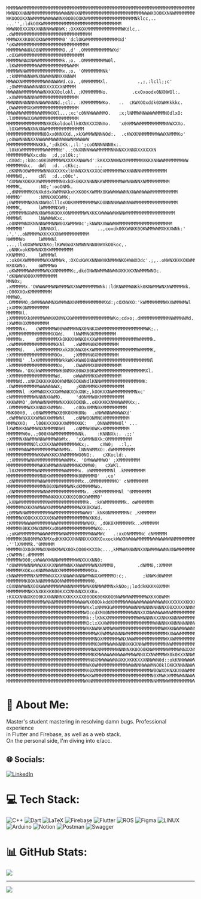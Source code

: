 ```
MMMMWWMMMMMMMMMMMMMMMMMMMMMMMMMMMMMMMMMMMMMMMMMMMMMMMMMMMMMMMMMMMMMMMMMMMMMMMMMMMMMMMMMMMMMMMMMMMMMM
MWNNXKNNNMMMMMMMMMMWWWWNNNXNMMMMMMMMMMMMMMMMMMMMMMMWWWX0O0KXNNWMMMMMMMMMMMMMMMMMMMMMMMMMMMMMMMMMMMMM
WKOOOOKXNWMMMMWWWWWNNX0O00OOKNMMMMMMMMMMMMMMMMMMNklcc,.. ...'',:ldkO0KWMMMMMMMMMMMMMMMMMMMMMMMMMMMMM
WWWN00XXXNXXNNNNWWNNWK:;OXXKOXMMMMMMMMMMMMMWKdlc,.                  .dWMMMMMMMMMMMMMMMMMMMMMMMMMMMMM
MMMWXKXK00OOKNWMMMMMM0''dclOKWMMMMMMMMMMMMXd'                        'oKWMMMMMMMMMMMMMMMMMMMMMMMMMMM
MMMMMWWN0kO0NMMMMMMMMO.,d' ,OMMMMMMMMMMWXd'                            .cOXWMMMMMMMMMMMMMMMMMMMMMMMM
MMMMMWNNXNWWMMMMMMMMMk.;o. .OMMMMMMMMW0l.                                .lKWMMMMMMMWWMMMMMMMMMMWWMM
MMMMWNNWMMMMMMMMMMMMMx.;o. 'OMMMMMMMNk'                                   .:kNMMWNNWWNXNWWWNNNXXNNWM
MMWWXNMMMMMMMMWWNNWWWd.co. ,0MMMMMMXl.           .,;,:lcll;;c'            .;OWMMNNWWNNNNXXXXXXXNMMMM
MWWWNWMMMMWWWWNXKKX0olokl. ;KMMMMMMNo.         .cxOxoodx0NXNWOl:.        .xXWMMMNNNNWMMMMMMMMMMMMMMM
MWNNNNNNNNNNNWWNNNNd.;cl:. :KMMMMMMWKo.   ..  cKWXOOxddk0XWWKkkkc.       ,OWWMMMMXKWMMMMMMMMMMMMMMMM
MMWWMWWMMMMWWMMMWXKl...;xc'c0NNWWWWMMO.   ;x;lNMMWNNWWWWMMMN0dlxO:       .lXMMMMWXXWWMMMMMMMMMMMMMMM
MMMMMMMMMMMMMMNXKOkoldoollk0XNXXXXNNXo.   'x0XMMWWMMMMMMMMMNNWXXXo.    .lOXWMMWNXNNXNWMMMMMMMMMMMMMM
MMMMMMMMMMMMMN0Oxx0NNXXd.,xkXWMMWNNNNOd:.  .cKWXKNMMMMMMWWWXNMMMKo'  ;o0WWNNNNXXNWWWWMWWNNWWWNWWWWWW
MMMMMMMMMMMNKKk,';dkOKk:,:l:';coONNNNNN0x:. .l0kKWMMMMMMMMWWMMMNd'..:0NXNNNWWWMMMMMNNNNXXXNNXXXXXXXN
MMMMMMMMWXxcxNo  ;d,;olOk:;'    .dX0d:;:k0o:o0K0NMMMWNXXXXXNWWNd':kKKXXNWWNXNMMMMMWXKKXNNWWMMMMMMWWW
MMMMMMNkc.  dWl  :d. .cKkc;.     ...    .dKNMNO0WMMMMWNNNXXXXKxlkNNNXXNXXXOOXMMMMMMWXKNNNNNMMMMMMMMM
MMMMWO,.    cNl  :d..c00c'.            'dXMWWXOKKKXWMMMMMMMN0xkOk0KKXNNNNKKWMMMMMMWWNNWNNXNMMMMMMMMM
MMMMK,      :NO;':ooONMk.           .,dNMMMMMK0NXkddxXWMMNKkxKXK00KXWMMX0KWWWWWWNNXNWWNWWWMMMMMMMMMM
MMMMO'      :NMNXXKXWMK;            ;0WMMMMMNKNNXNW0ollloxO0KWMMMMMMMWKO0NNNNWWWNNWWMMMMMMMMMMMMMMMM
MMMMK,      lWMMMMNXW0;              ;0MMMMMNXWMNXNWMNKOOXX0NMMMMMWNXKKXWWWWWNWNNWMMMMMMMMMMMMMMMMMM
MMMMWl      lNWWWWKxc.                .o0NMMWNXKNNNNWMMNNW0OXWMMW0c';kNWNXXWWWWWMMMMMMMMMMMMMMMMMMMM
MMMMM0'     lNNNNXl.              ..,coxdk00XWNKK0OKWMMWWMXKKXWNk:'  .','..oNMMMMWXKKXXXNWMMMMMMMMMM
NWMMMWo     lWMMWNl        ...,:lx0XWMWNXNXo;lKWW0oOXNMWNNNN00WXkO0koc,.   .oNNKxokKNWNNX0KWMMMMMMMM
KKNMMMO.    lWMMMWl    .:ok0KXWMMMMMMWXXNMMWk,:OXOxKWXXNNWWXKNMMWNKOKWWXOdc'.;,..oNWNXKKKOKWMMMMMMMM
WX0XWNo.    oWMMMWo  .oKWMMMMWWMMMMWNXXNMMMMMKc,dkdONWNWMMWNWWNXKKXKXNWMMMWNOc.  'dKNWWN0O0XMMMMMMMM
MMN0x;     .xMMMMMx.'OWWWWMMWNWMMMWXXNWMMMMMMWNk::ldKNWMMWNKkk0KNWMMWNXNWMMMMWk.   :O00XXOxKMMMMMMMM
MMMWO,     .OMMMMMO;dWMMWWWMNXWMMWNXNMMMMMMMMMMMXd:;cOXNWXO:'kWMMMMMMMWXXWMMWMWl    ;xXMMKONMMMMMMMM
MMMMMXl.   ;XMMMMMXk0MMMMWWWXKNMNXXWMMMMMMMMMMMMMMWKo;cdxo;.dWMMMMMMMMMMNWMMNNMd.   :XWMMXOXMMMMMMMM
MMMMMNx.   cWMMMMMW00WWMMWNNX0NNKXWMMMMMMMMMMMMMMMMMWK;..  ,KMMMMMMMMMMMMMMMXXWd.   lNWMMNOKMMMMMMMM
MMMMMx.    dMMMMMMMXkOKKKNWNK0XXXWMMMMMMMMMMMMMMMWMMMMk.  .oWMMMMMMMMMMMMMMMKKNl   .xWMMMN0KMMMMMMMM
MMMMMd.   .kMMMMMMMMXxkX0ONWX0KXWMMMMMMMMMMMMMMMMWWMMMK,  :XMMMMMMMMMMMMMMMM0Ox.   ;XMMMMN0XMMMMMMMM
MMMMM0' .lxKMMMMMMMMWkkWKkKWW00NNWMMMMMMMMMMMMMMMMMMMNl  .kMMMMMMMMMMMMMMMMMOo,   .OWWMMMX0NMMMMMMMM
MMMMWx.'OXdkWMMMMMMWK0NMXK00WX00KWMMMMMMMMMMMMMMMMMMXl.  :XMMMMMMMMMMMMMMMMWd.    oWWWMMMKKWMMMMMMMM
MMMMWd..xNKOKKKKK0OOKWMNK0OKWNdlKNNWMMMMMMMMMMMMMMWK:   .OWMMMMMMMMMWWWWNWWX;     ;KNNMMMKKMMMMMMMMM
WWMMMNl :KWMWNXKXXXWMWNKXOkXNK;,kOOKXXNWMMMMMMMMNxc'    cNMMMMMMMMWNNNNXNWMO.     'd0NMMW0KMMMMMMMMM
XKKWMMO',0WWWWNNWMMWNXXKK0OKNk..oKKKKKXNWWWWMMXx;.     .OMMMMMMWXXXNNXKNMMWo.   .c0OxXMMN0XMMMMMMMMM
MNK00X0, .o0NWMMMMWX00K0XWK0No  .xNWWNNWWWWWXd'       .dWMMWNXXXXWMWXXWMMWNl   .oNMW0ONMN0XMMMMMMMMM
MMMWXKO;  .l00KKXXKKKXWMMMXKK:   ,ONNWMMMW0l' ...     lXWMNKKNWMMWNXNMMMNNWd   .oNMMW00WKxKMMMMMMMMM
MMMMMMW0o,.;000XNWMMMMMMMMNNk.    :KNNNXk:. .;;'     :XMMMNXNWMMWNNWMMMWNWMx.  'xXWMMN0Xk:OMMMMMMMMM
MMMMMMMMMNOlxXXKXNWMMMMMMMWKx;.    cXW0;  .:l,.     :KMMMMWNWMMMMMMMMMWNNMMx.  lNNNWMMXO:.dWMMMMMMMM
MMMMMMMMMMMWK0WWXKKXNWMMMMWO0NO:.   cXKocld:.     .:XMMMMMWNNMMMMMMMMMWWWMMx. '0MWWWMMWO' ;XMMMMMMMM
MMMMMMMMMMMMWKKWMMWNNNWMMMNKXMMW0;   cXWKl.     .l0XMMMMMMMWNMMMMMMMMWWMMMMx. oWMMMMMMMNl .kMMMMMMMM
MMMMMMMMMMMMMN0KWMMMMMMMMMK0NMMMMO'  .co'      .dNMMMMMMMMMWNWMMMMMMMMMMMMMx..OMMMMMMMMMO' cNMMMMMMM
MMMMMMMMMMMMMMN00XNWMMMWNkdKMMMMMWo.          .dNMMMMMMMMMMWNWMMMMMMMMMMMMMx. ;KMMMMMMMMNl '0MMMMMMM
MMMMMMMMMMMMMMMWNKKKKXXKK0O0KXWMMM0'         ,kXNWMMMMMMMMMMNWMMMMMMMMMMMMMk. :kKWMMMMMMMk. oWMMMMMM
MMMMMMWXKKNWMWWXNMMMWWMMMMMWXK0KXWd.        ;0MMWNNWMMMMMMMMWWMMMMMMMMMMWWW0'.kNK0NMMMMMMNc ,KMMMMMM
MMMMMWXOOKXKXXXX0KWMMMMMMMMMMMWXKKd.       :KMMMMMWWWWMMMMMMWWMMMMMMMMMMWNMX; ,d0K0XMMMMMMk..xMMMMMM
MMMMMX0KKXMWXNMMXxONWMMMMMMMMMMMMWXo... .;oKWMMMMMMMWWWWMMMMWNWMMMMMMMMWNWMWc   .:xxONMMMMNc cNMMMMM
MMMMMK0N00MMWXNMXodKKKKXXNNNNXXXXKKOxxockWWXNWWWWMMMMMWWWWWWWNNMMMMMMMMWNWWMx.    .''lXMMMMk.'0MMMMM
MMMMMXOXOdKMMWXNW0KMWNX0OkOO00KKXX0c...,kMMWWXNWNNXXNWMMWWWNNXNWMMMMMMMNNWWMNc        ;OWMMNc.dMMMMM
MMMMMW000;oWWWWXWNNWMMMMMWWNXXXXNN0:  'd0WMMMWNNWWWXKKKXNWWMWNKXNWWMMMWNXNMMM0,        .dNMM0,:XMMMM
MMMMMMXOKxoKNNMWWN0XMMMMMMMMMMMMXo.   cNNWMMMMMNXNMMMWNXXXXNNWWNNNNWMWNXXWMMMMO:c;.      ;kNWKd0WMMM
MMMMMMMKOOKNNNMMMNO0NWMMMMMMMMMM0,     c0XNNWWWNX00KWWWMMMWWWWNNWMMMWNK0NMWWMMNxkNOo;;loddkKKKK0XMMM
MMMMMMMMNKXNXKKKKK00KXXXNNNNXXXXKo.    :KXXXNNNXK0O0KXXNNNNNXXKKXXXX00OOK00KK0O0NWMWNWMMMMMWXKXO0WMM
MMMMMMMMMMMMMMWNNNMMMMMMMMWWWWNX0OOkkddKMMMMWWWWWWWWWWWWWWWNXXXXXXXKKKKXXXXNXXOKMWNKNMMMMNKOKNK00NMM
MMMMMMMMMMMMMMMMMMMMMMMMMMMMMWXxlxNMMKKWMMMMMWWWNNWNNNNNNNNX00XXXXXNNNNWWWMMMMd;OWNWWWX0KXXK0KNWKXMM
MMMMMMMMMMMMMMMMMMMMMMMMMMMMMWOccdXMX0NMMMMMMMMWNNXXXNWWWWWWNWMMMMMMMMMMMMMMMMO',0MMMW0ONWWN0KWMXXMM
MMMMMMMMMMMMMMMMMMMMMMMMMMMMMMk:;lKNKXMMMMMMMMMMMWWNNNNXXXNNXKNNNWMMMMMMMMMMMMNl'oOOOKNWWWWNX0KXXWMM
MMMMMMMMMMMMMMMMMMMMMMMMMMMMMMOclxXXXWMMMMMMMMMMMMMMMMMWNNNNXKNNNNNNNNWWMMMMMMMx:OXOOKXNNNNK0KNWMMMM
MMMMMMMMMMMMMMMMMMMMMMMMMMMMMWXKNWNKNMMWWWMMMMMMMMMMMMMMMMWWXKNWWWWWWNNWWMMMMMMKcoXXXNXX0KXNWMMMMMMM
MMMMMMMMMMMMMMMMMMMMMMMMMMMMMMMMMWK0WMMWNNNNWMMMMMMMMMMMMMMMXXWWWMMMMMMMMMMMMMMNKXNNNNNNNWMMMMMMMMMM
MMMMMMMMMMMMMMMMMMMMMMMMMMMMMMMMMNOXMMMMMMWNXNWWMMMMMMMMMMMWXXWMMMMMMMMMMMMMMMMWXXMMMMMMMMMMMMMMMMMM
MMMMMMMMMMMMMMMMMMMMMMMMMMMMMMMMMK0WMMWWWNNNNXKKXNNWMMMMMMMNNWMMMMMMMMMWWNNNWWMMKKWMMMMMMMMMMMMMMMMM
MMMMMMMMMMMMMMMMMMMMMMMMMMMMMMMMNKNMMMMMMWNNNNXK0OO0KNWMMMMWWMMMWNNXXNNNNNNWMMMMN0XMMMMMMMMMMMMMMMMM
MMMMMMMMMMMMMMMMMMMMMMMMMMMMMMMMKKMWWWWWWWWWWMMWWNNXXXNWMMMWX0k0KXXNNWMMMMMMMMMMW0KMMMMMMMMMMMMMMMMM
MMMMMMMMMMMMMMMMMMMMMMMMMMMMMMMN0XMWWWWWNNXKKXKKKXXXNNWWN0d::okKNNWWWWWMMMMMMMMMMK0WMMMMMMMMMMMMMMMM
MMMMMMMMMMMMMMMMMMMMMMMMMMMMMMWK0WMMMMMMMMMMMWWWNNNWWWMNO0klOKKXNNNNWWWWWMMMMMMMMX0XMMMMMMMMMMMMMMMM
MMMMMMMMMMMMMMMMMMMMMMMMMMMMMMX0XMMMMMMMMMMMMMMMMMMMMMW0OWXOKNXKXNNWMMMMMMMMMMMMMWKKMMMMMMMMMMMMMMMM
MMMMMMMMMMMMMMMMMMMMMMMMMMMMMWKKWMMMMMMMMMMMMMMMMMMMMMN0XMWKXMMMWWNNWWWMMMMMMMMMMMXXMMMMMMMMMMMMMMMM
MMMMMMMMMMMMMMMMMMMMMMMMMMMMMWXNMMMMMMMMMMMMMMMMMMMMMMNNMMMWWMMMMMMMMWWWWMMMMMMMMMNNMMMMMMMMMMMMMMMM
```

# 💫 About Me:
Master's student mastering in resolving damn bugs. Professional experience <br>in Flutter and Firebase, as well as a web stack. <br>On the personal side, I'm diving into e/acc. 

## 🌐 Socials:
[![LinkedIn](https://img.shields.io/badge/LinkedIn-%230077B5.svg?logo=linkedin&logoColor=white)](https://linkedin.com/in/linkedin.com/in/mignard-marius) 

# 💻 Tech Stack:
![C++](https://img.shields.io/badge/c++-%2300599C.svg?style=for-the-badge&logo=c%2B%2B&logoColor=white) ![Dart](https://img.shields.io/badge/dart-%230175C2.svg?style=for-the-badge&logo=dart&logoColor=white) ![LaTeX](https://img.shields.io/badge/latex-%23008080.svg?style=for-the-badge&logo=latex&logoColor=white) ![Firebase](https://img.shields.io/badge/firebase-%23039BE5.svg?style=for-the-badge&logo=firebase) ![Flutter](https://img.shields.io/badge/Flutter-%2302569B.svg?style=for-the-badge&logo=Flutter&logoColor=white) ![ROS](https://img.shields.io/badge/ros-%230A0FF9.svg?style=for-the-badge&logo=ros&logoColor=white) ![Figma](https://img.shields.io/badge/figma-%23F24E1E.svg?style=for-the-badge&logo=figma&logoColor=white) ![LINUX](https://img.shields.io/badge/Linux-FCC624?style=for-the-badge&logo=linux&logoColor=black) ![Arduino](https://img.shields.io/badge/-Arduino-00979D?style=for-the-badge&logo=Arduino&logoColor=white) ![Notion](https://img.shields.io/badge/Notion-%23000000.svg?style=for-the-badge&logo=notion&logoColor=white) ![Postman](https://img.shields.io/badge/Postman-FF6C37?style=for-the-badge&logo=postman&logoColor=white) ![Swagger](https://img.shields.io/badge/-Swagger-%23Clojure?style=for-the-badge&logo=swagger&logoColor=white)
# 📊 GitHub Stats:
![](https://github-readme-stats.vercel.app/api/top-langs/?username=JMLF&theme=dark&hide_border=false&include_all_commits=true&count_private=true&layout=compact)

---
[![](https://visitcount.itsvg.in/api?id=JMLF&icon=0&color=0)](https://visitcount.itsvg.in)

  
